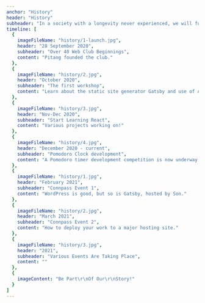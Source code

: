 ```yaml
---
anchor: "History"
header: "History"
subheader: "In a society with a longevity never experienced, we will fulfill our dream  and prosper by learning further. How about to strive together?"
timeline: [
  {
    imageFileName: "history/1-launch.jpg",
    header: "28 September 2020",
    subheader: "Over 40 Web Club Beginnings",
    content: "Pitang founded the club."
  },
  {
    imageFileName: "history/2.jpg",
    header: "October 2020",
    subheader: "The first workshop",
    content: "Learn about the static site generator Gatsby and use of AirTable."
  },
  {
    imageFileName: "history/3.jpg",
    header: "Nov-Dec 2020",
    subheader: "Start Learning React",
    content: "Various projects working on!"
  },
  {
    imageFileName: "history/4.jpg",
    header: "December 2020 - current",
    subheader: "Pomodoro Clock development",
    content: "A Pomodoro timer development competition is now underway."
  },
  {
    imageFileName: "history/1.jpg",
    header: "February 2021",
    subheader: "Connpass Event 1",
    content: "WordPress is good, but so is Gatsby, hosted by Son."
  },
  {
    imageFileName: "history/2.jpg",
    header: "March 2021",
    subheader: "Connpass Event 2",
    content: "How to deploy your work to a major hosting site."
  },
  {
    imageFileName: "history/3.jpg",
    header: "2021",
    subheader: "Various Events Are Taking Place",
    content: ""
  },
  {
    imageContent: "Be Part\r\nOf Our\r\nStory!"
  }
]
---
```

